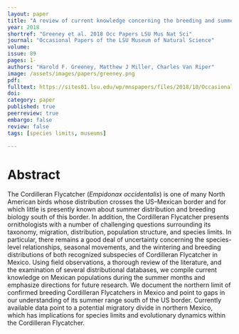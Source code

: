 ```yaml
---
layout: paper
title: "A review of current knowledge concerning the breeding and summer distribution of the Cordilleran Flycatcher (Empidonax occidentalis) in Mexico"
year: 2018
shortref: "Greeney et al. 2018 Occ Papers LSU Mus Nat Sci"
journal: "Occasional Papers of the LSU Museum of Natural Science"
volume: 
issue: 89
pages: 1-
authors: "Harold F. Greeney, Matthew J Miller, Charles Van Riper"
image: /assets/images/papers/greeney.png
pdf: 
fulltext: https://sites01.lsu.edu/wp/mnspapers/files/2018/10/Occasional-Paper-89.pdf
doi: 
category: paper
published: true
peerreview: true
embargo: false
review: false
tags: [species limits, museums]

---
```



# Abstract

The Cordilleran Flycatcher (*Empidonax occidentalis*) is one of many North American birds whose distribution crosses
the US–Mexican border and for which little is presently known about summer distribution and breeding biology south of this
border. In addition, the Cordilleran Flycatcher presents ornithologists with a number of challenging questions surrounding its
taxonomy, migration, distribution, population structure, and species limits. In particular, there remains a good deal of uncertainty
concerning the species-level relationships, seasonal movements, and the wintering and breeding distributions of both
recognized subspecies of Cordilleran Flycatcher in Mexico. Using field observations, a thorough review of the literature, and
the examination of several distributional databases, we compile current knowledge on Mexican populations during the summer
months and emphasize directions for future research. We document the northern limit of confirmed breeding Cordilleran
Flycatchers in Mexico and point to gaps in our understanding of its summer range south of the US border. Currently available
data point to a potential migratory divide in northern Mexico, which has implications for species limits and evolutionary dynamics
within the Cordilleran Flycatcher.

